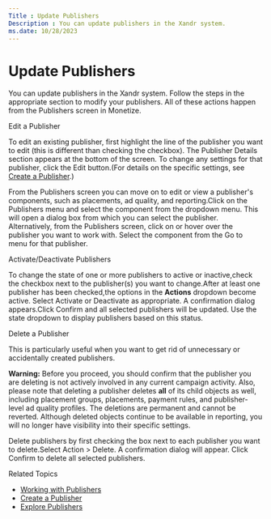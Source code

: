 ```yaml
---
Title : Update Publishers
Description : You can update publishers in the Xandr system.
ms.date: 10/28/2023
---
```



# Update Publishers



You can update publishers in the Xandr system.
Follow the steps in the appropriate section to modify your publishers.
All of these actions happen from the
Publishers screen in
Monetize.

Edit a Publisher

To edit an existing publisher, first highlight the line of the publisher
you want to edit (this is different than checking the checkbox). The
Publisher Details section appears at
the bottom of the screen. To change any settings for that publisher,
click the Edit button.(For details on
the specific settings, see
<a href="create-a-publisher.md" class="xref">Create a Publisher</a>.)

From the Publishers screen you can
move on to edit or view a publisher's components, such as placements, ad
quality, and reporting.Click on the
Publishers menu and select the
component from the dropdown menu. This will open a dialog box from which
you can select the publisher. Alternatively, from the
Publishers screen, click on or
hover over the publisher you want to work with. Select the component
from the Go to menu for that
publisher.

Activate/Deactivate Publishers

To change the state of one or more publishers to active or
inactive,check the checkbox next to the publisher(s) you want to
change.After at least one publisher has been checked,the options in the
**Actions** dropdown become active. Select
Activate or
Deactivate as appropriate. A
confirmation dialog appears.Click
Confirm and all selected publishers
will be updated. Use the state dropdown to display publishers based on
this status.

Delete a Publisher

This is particularly useful when you want to get rid of unnecessary or
accidentally created publishers.



<b>Warning:</b> Before you proceed, you should
confirm that the publisher you are deleting is not actively involved in
any current campaign activity. Also, please note that deleting a
publisher deletes **all** of its child objects as well, including
placement groups, placements, payment rules, and publisher-level ad
quality profiles. The deletions are permanent and cannot be reverted.
Although deleted objects continue to be available in reporting, you will
no longer have visibility into their specific settings.



Delete publishers by first checking the box next to each publisher you
want to delete.Select
Action \>
Delete. A confirmation dialog
will appear. Click Confirm to delete
all selected publishers.

Related Topics

- <a href="working-with-publishers.md" class="xref">Working with
  Publishers</a>
- <a href="create-a-publisher.md" class="xref">Create a Publisher</a>
- <a href="explore-publishers.md" class="xref">Explore Publishers</a>




